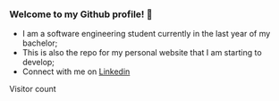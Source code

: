 ### Welcome to my Github profile! 👋
- I am a software engineering student currently in the last year of my bachelor;
- This is also the repo for my personal website that I am starting to develop;
- Connect with me on [Linkedin](https://www.linkedin.com/in/nelsonfsloureiro/)

<p>

Visitor count<br/>
<img src="https://profile-counter.glitch.me/nelsonloureiro24/count.svg"  alt=""/>

</p>
